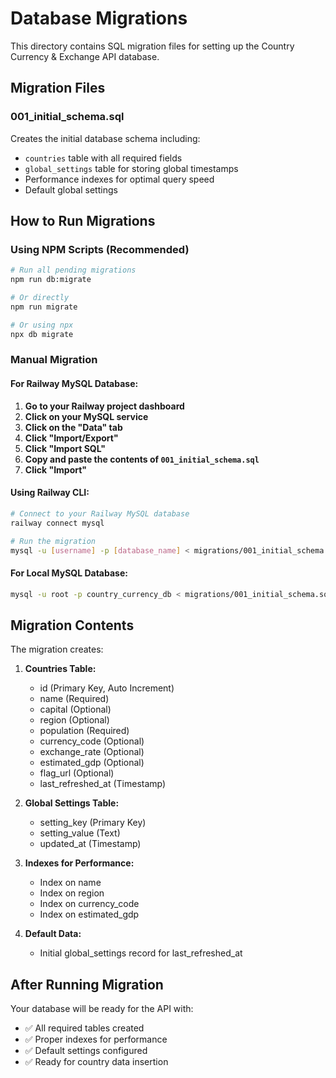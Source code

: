 # Database Migrations

This directory contains SQL migration files for setting up the Country Currency & Exchange API database.

## Migration Files

### 001_initial_schema.sql
Creates the initial database schema including:
- `countries` table with all required fields
- `global_settings` table for storing global timestamps
- Performance indexes for optimal query speed
- Default global settings

## How to Run Migrations

### Using NPM Scripts (Recommended)

```bash
# Run all pending migrations
npm run db:migrate

# Or directly
npm run migrate

# Or using npx
npx db migrate
```

### Manual Migration

#### For Railway MySQL Database:

1. **Go to your Railway project dashboard**
2. **Click on your MySQL service**
3. **Click on the "Data" tab**
4. **Click "Import/Export"**
5. **Click "Import SQL"**
6. **Copy and paste the contents of `001_initial_schema.sql`**
7. **Click "Import"**

#### Using Railway CLI:

```bash
# Connect to your Railway MySQL database
railway connect mysql

# Run the migration
mysql -u [username] -p [database_name] < migrations/001_initial_schema.sql
```

#### For Local MySQL Database:

```bash
mysql -u root -p country_currency_db < migrations/001_initial_schema.sql
```

## Migration Contents

The migration creates:

1. **Countries Table:**
   - id (Primary Key, Auto Increment)
   - name (Required)
   - capital (Optional)
   - region (Optional)
   - population (Required)
   - currency_code (Optional)
   - exchange_rate (Optional)
   - estimated_gdp (Optional)
   - flag_url (Optional)
   - last_refreshed_at (Timestamp)

2. **Global Settings Table:**
   - setting_key (Primary Key)
   - setting_value (Text)
   - updated_at (Timestamp)

3. **Indexes for Performance:**
   - Index on name
   - Index on region
   - Index on currency_code
   - Index on estimated_gdp

4. **Default Data:**
   - Initial global_settings record for last_refreshed_at

## After Running Migration

Your database will be ready for the API with:
- ✅ All required tables created
- ✅ Proper indexes for performance
- ✅ Default settings configured
- ✅ Ready for country data insertion
